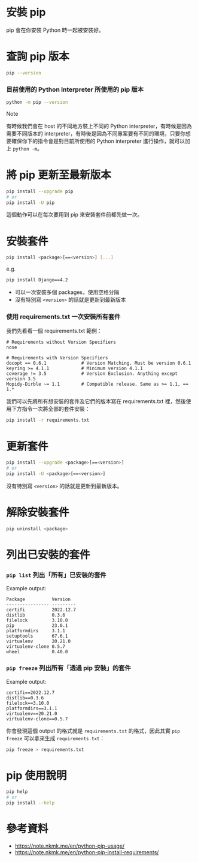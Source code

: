# 安裝 pip

pip 會在你安裝 Python 時一起被安裝好。
# 查詢 pip 版本

```bash
pip --version
```

### 目前使用的 Python Interpreter 所使用的 pip 版本

```bash
python -m pip --version
```

>[!Note]
>有時候我們會在 host 的不同地方裝上不同的 Python interpreter，有時候是因為需要不同版本的 interpreter，有時後是因為不同專案要有不同的環境，只要你想要確保你下的指令會是對目前所使用的 Python interpreter 進行操作，就可以加上 `python -m`。

# 將 pip 更新至最新版本

```bash
pip install --upgrade pip
# or
pip install -U pip
```

這個動作可以在每次要用到 pip 來安裝套件前都先做一次。

# 安裝套件

```sh
pip install <package>[==<version>] [...]
```

e.g.

```bash
pip install Django==4.2
```

- 可以一次安裝多個 packages，使用空格分隔
- 沒有特別寫 `<version>` 的話就是更新到最新版本

### 使用 requirements.txt 一次安裝所有套件

我們先看看一個 requirements.txt 範例：

```plaintext
# Requirements without Version Specifiers
nose

# Requirements with Version Specifiers
docopt == 0.6.1             # Version Matching. Must be version 0.6.1
keyring >= 4.1.1            # Minimum version 4.1.1
coverage != 3.5             # Version Exclusion. Anything except version 3.5
Mopidy-Dirble ~= 1.1        # Compatible release. Same as >= 1.1, == 1.*
```

我們可以先將所有想安裝的套件及它們的版本寫在 requirements.txt 裡，然後使用下方指令一次將全部的套件安裝：

```bash
pip install -r requirements.txt
```

# 更新套件

```sh
pip install --upgrade <package>[==<version>]
# or
pip install -U <package>[==<version>]
```

沒有特別寫 `<version>` 的話就是更新到最新版本。

# 解除安裝套件

```sh
pip uninstall <package>
```

# 列出已安裝的套件

### `pip list` 列出「所有」已安裝的套件

Example output:

```plaintext
Package          Version
---------------- ---------
certifi          2022.12.7
distlib          0.3.6
filelock         3.10.0
pip              23.0.1
platformdirs     3.1.1
setuptools       67.6.1
virtualenv       20.21.0
virtualenv-clone 0.5.7
wheel            0.40.0
```

### `pip freeze` 列出所有「透過 pip 安裝」的套件

Example output:

```plaintext
certifi==2022.12.7
distlib==0.3.6
filelock==3.10.0
platformdirs==3.1.1
virtualenv==20.21.0
virtualenv-clone==0.5.7
```

你會發現這個 output 的格式就是 `requirements.txt` 的格式，因此其實 `pip freeze` 可以拿來生成 `requirements.txt`：

```bash
pip freeze > requirements.txt
```

# pip 使用說明

```bash
pip help
# or
pip install --help
```

# 參考資料

- <https://note.nkmk.me/en/python-pip-usage/>
- <https://note.nkmk.me/en/python-pip-install-requirements/>
